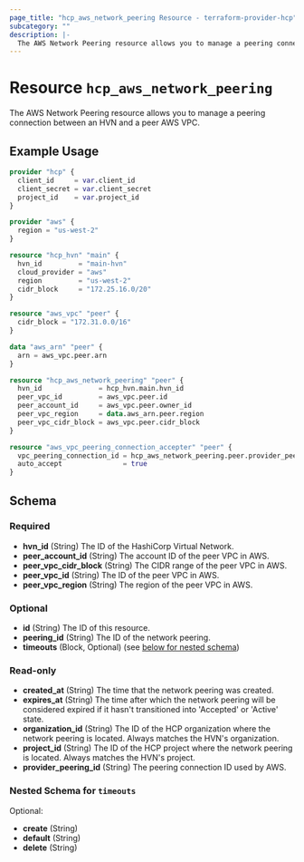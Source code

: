 ```yaml
---
page_title: "hcp_aws_network_peering Resource - terraform-provider-hcp"
subcategory: ""
description: |-
  The AWS Network Peering resource allows you to manage a peering connection between an HVN and a peer AWS VPC.
---
```


# Resource `hcp_aws_network_peering`

The AWS Network Peering resource allows you to manage a peering connection between an HVN and a peer AWS VPC.

## Example Usage

```terraform
provider "hcp" {
  client_id     = var.client_id
  client_secret = var.client_secret
  project_id    = var.project_id
}

provider "aws" {
  region = "us-west-2"
}

resource "hcp_hvn" "main" {
  hvn_id         = "main-hvn"
  cloud_provider = "aws"
  region         = "us-west-2"
  cidr_block     = "172.25.16.0/20"
}

resource "aws_vpc" "peer" {
  cidr_block = "172.31.0.0/16"
}

data "aws_arn" "peer" {
  arn = aws_vpc.peer.arn
}

resource "hcp_aws_network_peering" "peer" {
  hvn_id              = hcp_hvn.main.hvn_id
  peer_vpc_id         = aws_vpc.peer.id
  peer_account_id     = aws_vpc.peer.owner_id
  peer_vpc_region     = data.aws_arn.peer.region
  peer_vpc_cidr_block = aws_vpc.peer.cidr_block
}

resource "aws_vpc_peering_connection_accepter" "peer" {
  vpc_peering_connection_id = hcp_aws_network_peering.peer.provider_peering_id
  auto_accept               = true
}
```

## Schema

### Required

- **hvn_id** (String) The ID of the HashiCorp Virtual Network.
- **peer_account_id** (String) The account ID of the peer VPC in AWS.
- **peer_vpc_cidr_block** (String) The CIDR range of the peer VPC in AWS.
- **peer_vpc_id** (String) The ID of the peer VPC in AWS.
- **peer_vpc_region** (String) The region of the peer VPC in AWS.

### Optional

- **id** (String) The ID of this resource.
- **peering_id** (String) The ID of the network peering.
- **timeouts** (Block, Optional) (see [below for nested schema](#nestedblock--timeouts))

### Read-only

- **created_at** (String) The time that the network peering was created.
- **expires_at** (String) The time after which the network peering will be considered expired if it hasn't transitioned into 'Accepted' or 'Active' state.
- **organization_id** (String) The ID of the HCP organization where the network peering is located. Always matches the HVN's organization.
- **project_id** (String) The ID of the HCP project where the network peering is located. Always matches the HVN's project.
- **provider_peering_id** (String) The peering connection ID used by AWS.

<a id="nestedblock--timeouts"></a>
### Nested Schema for `timeouts`

Optional:

- **create** (String)
- **default** (String)
- **delete** (String)


